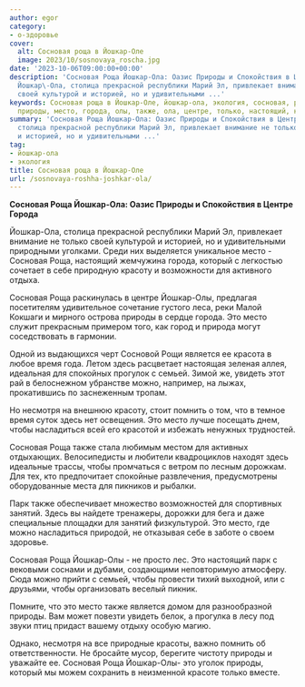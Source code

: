 ```yaml
---
author: egor
category:
- о-здоровье
cover:
  alt: Сосновая роща в Йошкар-Оле
  image: 2023/10/sosnovaya_roscha.jpg
date: '2023-10-06T09:00:00+00:00'
description: 'Сосновая Роща Йошкар-Ола: Оазис Природы и Спокойствия в Центре Города
  Йошкар\-Ола, столица прекрасной республики Марий Эл, привлекает внимание не только
  своей культурой и историей, но и удивительными ...'
keywords: Сосновая роща в Йошкар-Оле, йошкар-ола, экология, сосновая, роща, это, йошкар,
  природы, место, города, олы, также, ола, центре, только, настоящий, который, красоту
summary: 'Сосновая Роща Йошкар-Ола: Оазис Природы и Спокойствия в Центре Города Йошкар\-Ола,
  столица прекрасной республики Марий Эл, привлекает внимание не только своей культурой
  и историей, но и удивительными ...'
tag:
- йошкар-ола
- экология
title: Сосновая роща в Йошкар-Оле
url: /sosnovaya-roshha-joshkar-ola/
---
```


**Сосновая Роща Йошкар-Ола: Оазис Природы и Спокойствия в Центре Города**

Йошкар\-Ола, столица прекрасной республики Марий Эл, привлекает внимание не только своей культурой и историей, но и удивительными природными уголками. Среди них выделяется уникальное место \- Сосновая Роща, настоящий жемчужина города, который с легкостью сочетает в себе природную красоту и возможности для активного отдыха.

Сосновая Роща раскинулась в центре Йошкар-Олы, предлагая посетителям удивительное сочетание густого леса, реки Малой Кокшаги и мирного острова природы в сердце города. Это место служит прекрасным примером того, как город и природа могут соседствовать в гармонии.

Одной из выдающихся черт Сосновой Рощи является ее красота в любое время года. Летом здесь расцветает настоящая зеленая аллея, идеальная для спокойных прогулок с семьей. Зимой же, увидеть этот рай в белоснежном убранстве можно, например, на лыжах, прокатившись по заснеженным тропам.

Но несмотря на внешнюю красоту, стоит помнить о том, что в темное время суток здесь нет освещения. Это место лучше посещать днем, чтобы насладиться всей его красотой и избежать ненужных трудностей.

Сосновая Роща также стала любимым местом для активных отдыхающих. Велосипедисты и любители квадроциклов находят здесь идеальные трассы, чтобы промчаться с ветром по лесным дорожкам. Для тех, кто предпочитает спокойные развлечения, предусмотрены оборудованные места для пикников и рыбалки.

Парк также обеспечивает множество возможностей для спортивных занятий. Здесь вы найдете тренажеры, дорожки для бега и даже специальные площадки для занятий физкультурой. Это место, где можно насладиться природой, не отказывая себе в заботе о своем здоровье.

Сосновая Роща Йошкар\-Олы \- не просто лес. Это настоящий парк с вековыми соснами и дубами, создающими неповторимую атмосферу. Сюда можно прийти с семьей, чтобы провести тихий выходной, или с друзьями, чтобы организовать веселый пикник.

Помните, что это место также является домом для разнообразной природы. Вам может повезти увидеть белок, а прогулка в лесу под звуки птиц придаст вашему отдыху особую магию.

Однако, несмотря на все природные красоты, важно помнить об ответственности. Не бросайте мусор, берегите чистоту природы и уважайте ее. Сосновая Роща Йошкар\-Олы\- это уголок природы, который мы можем сохранить в неизменной красоте только вместе.